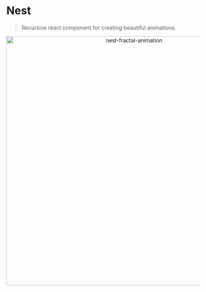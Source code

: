 # Nest

> Recursive react component for creating beautiful animations.

<p align="center"><img alt="nest-fractal-animation" width=650 src="./assets/Nest.gif"></p>
